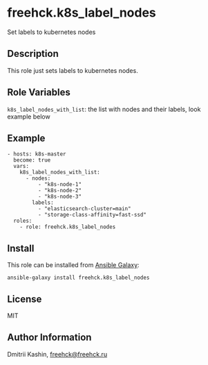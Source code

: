 freehck.k8s_label_nodes
=========

Set labels to kubernetes nodes

Description
-----------

This role just sets labels to kubernetes nodes.

Role Variables
--------------

`k8s_label_nodes_with_list`: the list with nodes and their labels, look example below

Example
-------

    - hosts: k8s-master
      become: true
      vars:
        k8s_label_nodes_with_list:
          - nodes:
              - "k8s-node-1"
              - "k8s-node-2"
              - "k8s-node-3"
            labels:
              - "elasticsearch-cluster=main"
              - "storage-class-affinity=fast-ssd"
      roles:
        - role: freehck.k8s_label_nodes

Install
-------

This role can be installed from [Ansible Galaxy](https://galaxy.ansible.com/):

`ansible-galaxy install freehck.k8s_label_nodes`

License
-------

MIT

Author Information
------------------

Dmitrii Kashin, <freehck@freehck.ru>
